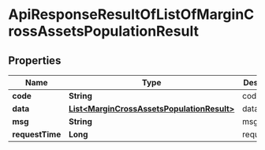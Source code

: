 

# ApiResponseResultOfListOfMarginCrossAssetsPopulationResult


## Properties

| Name | Type | Description | Notes |
|------------ | ------------- | ------------- | -------------|
|**code** | **String** | code |  [optional] |
|**data** | [**List&lt;MarginCrossAssetsPopulationResult&gt;**](MarginCrossAssetsPopulationResult.md) | data |  [optional] |
|**msg** | **String** | msg |  [optional] |
|**requestTime** | **Long** | requestTime |  [optional] |



